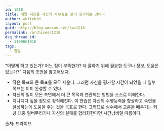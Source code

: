 ```yaml
---
id: 1218
title: 매달 자신을 자신의 사무실로 불러 평가하는 것이다.
author: whitekid
layout: post
guid: http://blog.woosum.net/?p=1218
permalink: /archives/1218
dsq_thread_id:
  - 1109861910
tags:
  - 잡담
---
```

"어떻게 하고 있는가? 어느 점이 부족한가? 더 잘하기 위해 필요한 도구나 정보, 도움은 있는가?”
다음의 조언을 참고해보자.

  * 작은 목표와 큰 목표를 모두 세운다. 그러면 자신을 평가할 시간이 되었을 때 일부 목표는 이미 완성할 수 있다.
  * 자신의 일이 모든 측면에서 더 큰 목적과 연관되는 방법을 스스로 이해한다.
  * 지나치다 싶을 정도로 정직해진다. 이 연습은 자신의 수행능력을 향상하고 숙련을 달성하는데 도움을 주는 것을 목표로 한다. 그러므로 실수에서 교훈을 배우기는 커녕 대충 얼버무리거나 자신의 실패를 합리화한다면 시간낭비일 따름이다.

출처: 드라이브